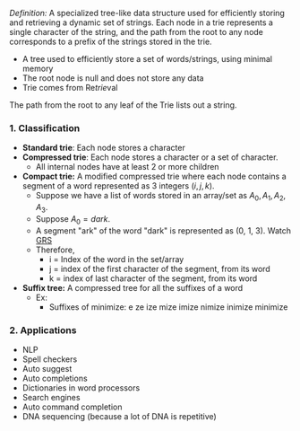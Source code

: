 *Definition:* 
	A specialized tree-like data structure used for efficiently storing and retrieving a dynamic set of strings. Each node in a trie represents a single character of the string, and the path from the root to any node corresponds to a prefix of the strings stored in the trie.
- A tree used to efficiently store a set of words/strings, using minimal memory
- The root node is null and does not store any data
- Trie comes from Re*trie*val

The path from the root to any leaf of the Trie lists out a string.
### 1. Classification
- **Standard trie**: Each node stores a character
- **Compressed trie**: Each node stores a character or a set of character.
	- All internal nodes have at least 2 or more children
- **Compact trie:** A modified compressed trie where each node contains a segment of a word represented as 3 integers $(i, j, k)$.
	- Suppose we have a list of words stored in an array/set as $A_0, A_1, A_2, A_3$.
	- Suppose $A_0 = dark$.
	- A segment "ark" of the word "dark" is represented as (0, 1, 3). Watch [GRS](https://www.youtube.com/watch?v=1Wn1aZ_r_Dw&list=PLtg1mdkLERgkJX3pOmHAqf-Gwp5P5PcKh&index=60) 
	- Therefore,
		- i = Index of the word in the set/array
		- j = index of the first character of the segment, from its word
		- k = index of last character of the segment, from its word
- **Suffix tree:**  A compressed tree for all the suffixes of a word
	- Ex:
		- Suffixes of minimize:
			e
			ze
			ize
			mize
			imize
			nimize
			inimize
			minimize
### 2. Applications
- NLP
- Spell checkers
- Auto suggest
- Auto completions
- Dictionaries in word processors
- Search engines
- Auto command completion
- DNA sequencing (because a lot of DNA is repetitive)
